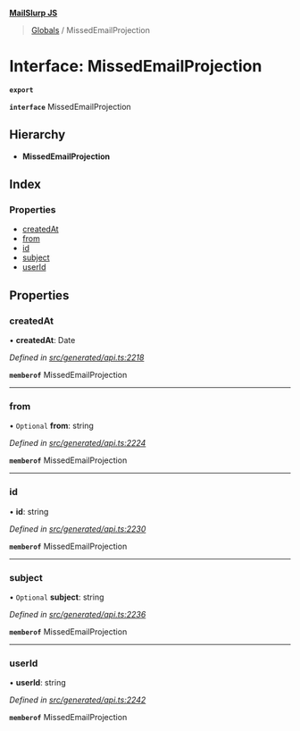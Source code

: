 **[MailSlurp JS](../README.md)**

> [Globals](../README.md) / MissedEmailProjection

# Interface: MissedEmailProjection

**`export`** 

**`interface`** MissedEmailProjection

## Hierarchy

* **MissedEmailProjection**

## Index

### Properties

* [createdAt](missedemailprojection.md#createdat)
* [from](missedemailprojection.md#from)
* [id](missedemailprojection.md#id)
* [subject](missedemailprojection.md#subject)
* [userId](missedemailprojection.md#userid)

## Properties

### createdAt

•  **createdAt**: Date

*Defined in [src/generated/api.ts:2218](https://github.com/mailslurp/mailslurp-client/blob/db779b0/src/generated/api.ts#L2218)*

**`memberof`** MissedEmailProjection

___

### from

• `Optional` **from**: string

*Defined in [src/generated/api.ts:2224](https://github.com/mailslurp/mailslurp-client/blob/db779b0/src/generated/api.ts#L2224)*

**`memberof`** MissedEmailProjection

___

### id

•  **id**: string

*Defined in [src/generated/api.ts:2230](https://github.com/mailslurp/mailslurp-client/blob/db779b0/src/generated/api.ts#L2230)*

**`memberof`** MissedEmailProjection

___

### subject

• `Optional` **subject**: string

*Defined in [src/generated/api.ts:2236](https://github.com/mailslurp/mailslurp-client/blob/db779b0/src/generated/api.ts#L2236)*

**`memberof`** MissedEmailProjection

___

### userId

•  **userId**: string

*Defined in [src/generated/api.ts:2242](https://github.com/mailslurp/mailslurp-client/blob/db779b0/src/generated/api.ts#L2242)*

**`memberof`** MissedEmailProjection
